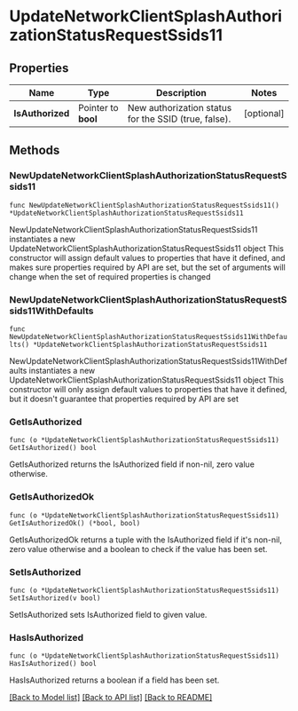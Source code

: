 # UpdateNetworkClientSplashAuthorizationStatusRequestSsids11

## Properties

Name | Type | Description | Notes
------------ | ------------- | ------------- | -------------
**IsAuthorized** | Pointer to **bool** | New authorization status for the SSID (true, false). | [optional] 

## Methods

### NewUpdateNetworkClientSplashAuthorizationStatusRequestSsids11

`func NewUpdateNetworkClientSplashAuthorizationStatusRequestSsids11() *UpdateNetworkClientSplashAuthorizationStatusRequestSsids11`

NewUpdateNetworkClientSplashAuthorizationStatusRequestSsids11 instantiates a new UpdateNetworkClientSplashAuthorizationStatusRequestSsids11 object
This constructor will assign default values to properties that have it defined,
and makes sure properties required by API are set, but the set of arguments
will change when the set of required properties is changed

### NewUpdateNetworkClientSplashAuthorizationStatusRequestSsids11WithDefaults

`func NewUpdateNetworkClientSplashAuthorizationStatusRequestSsids11WithDefaults() *UpdateNetworkClientSplashAuthorizationStatusRequestSsids11`

NewUpdateNetworkClientSplashAuthorizationStatusRequestSsids11WithDefaults instantiates a new UpdateNetworkClientSplashAuthorizationStatusRequestSsids11 object
This constructor will only assign default values to properties that have it defined,
but it doesn't guarantee that properties required by API are set

### GetIsAuthorized

`func (o *UpdateNetworkClientSplashAuthorizationStatusRequestSsids11) GetIsAuthorized() bool`

GetIsAuthorized returns the IsAuthorized field if non-nil, zero value otherwise.

### GetIsAuthorizedOk

`func (o *UpdateNetworkClientSplashAuthorizationStatusRequestSsids11) GetIsAuthorizedOk() (*bool, bool)`

GetIsAuthorizedOk returns a tuple with the IsAuthorized field if it's non-nil, zero value otherwise
and a boolean to check if the value has been set.

### SetIsAuthorized

`func (o *UpdateNetworkClientSplashAuthorizationStatusRequestSsids11) SetIsAuthorized(v bool)`

SetIsAuthorized sets IsAuthorized field to given value.

### HasIsAuthorized

`func (o *UpdateNetworkClientSplashAuthorizationStatusRequestSsids11) HasIsAuthorized() bool`

HasIsAuthorized returns a boolean if a field has been set.


[[Back to Model list]](../README.md#documentation-for-models) [[Back to API list]](../README.md#documentation-for-api-endpoints) [[Back to README]](../README.md)


